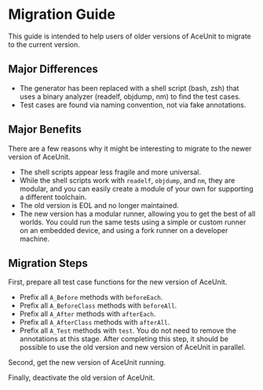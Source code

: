 # Migration Guide

This guide is intended to help users of older versions of AceUnit to migrate to the current version.

## Major Differences
- The generator has been replaced with a shell script (bash, zsh) that uses a binary analyzer (readelf, objdump, nm) to find the test cases.
- Test cases are found via naming convention, not via fake annotations.

## Major Benefits
There are a few reasons why it might be interesting to migrate to the newer version of AceUnit.
- The shell scripts appear less fragile and more universal.
- While the shell scripts work with `readelf`, `objdump`, and `nm`, they are modular, and you can easily create a module of your own for supporting a different toolchain.
- The old version is EOL and no longer maintained.
- The new version has a modular runner, allowing you to get the best of all worlds.
  You could run the same tests using a simple or custom runner on an embedded device, and using a fork runner on a developer machine.

## Migration Steps

First, prepare all test case functions for the new version of AceUnit.
* Prefix all `A_Before` methods with `beforeEach`.
* Prefix all `A_BeforeClass` methods with `beforeAll`.
* Prefix all `A_After` methods with `afterEach`.
* Prefix all `A_AfterClass` methods with `afterAll`.
* Prefix all `A_Test` methods with `test`.
You do not need to remove the annotations at this stage.
After completing this step, it should be possible to use the old version and new version of AceUnit in parallel.

Second, get the new version of AceUnit running.

Finally, deactivate the old version of AceUnit.
